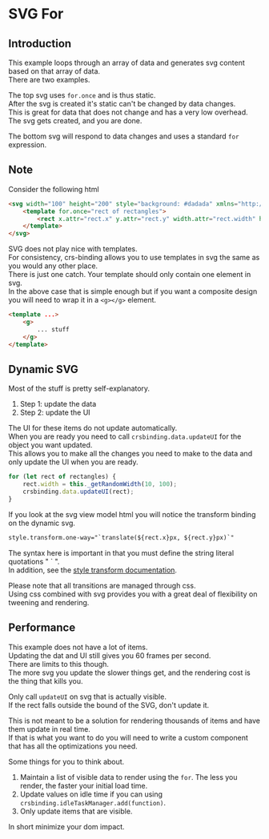 # SVG For

## Introduction

This example loops through an array of data and generates svg content based on that array of data.    
There are two examples.

The top svg uses `for.once` and is thus static.  
After the svg is created it's static can't be changed by data changes.  
This is great for data that does not change and has a very low overhead.  
The svg gets created, and you are done.

The bottom svg will respond to data changes and uses a standard `for` expression.

## Note

Consider the following html

```html
<svg width="100" height="200" style="background: #dadada" xmlns="http://www.w3.org/2000/svg">
    <template for.once="rect of rectangles">
        <rect x.attr="rect.x" y.attr="rect.y" width.attr="rect.width" height.attr="rect.height" style="fill: blue"></rect>
    </template>
</svg>
```

SVG does not play nice with templates.  
For consistency, crs-binding allows you to use templates in svg the same as you would any other place.  
There is just one catch. Your template should only contain one element in svg.  
In the above case that is simple enough but if you want a composite design you will need to wrap it in a `<g></g>` element.

```html
<template ...>
    <g>
        ... stuff
    </g>
</template>
```

## Dynamic SVG

Most of the stuff is pretty self-explanatory.   

1. Step 1: update the data
1. Step 2: update the UI

The UI for these items do not update automatically.   
When you are ready you need to call `crsbinding.data.updateUI` for the object you want updated.  
This allows you to make all the changes you need to make to the data and only update the UI when you are ready.

```js
for (let rect of rectangles) {
    rect.width = this._getRandomWidth(10, 100);
    crsbinding.data.updateUI(rect);
}
```

If you look at the svg view model html you will notice the transform binding on the dynamic svg.

```html
style.transform.one-way="`translate(${rect.x}px, ${rect.y}px)`"
```

The syntax here is important in that you must define the string literal quotations " ` ".  
In addition, see the <a target="_blank" href="https://github.com/caperaven/crs-binding-documentation/blob/master/3.%20binding-expressions.md#style-transforms">style transform documentation</a>.

Please note that all transitions are managed through css.   
Using css combined with svg provides you with a great deal of flexibility on tweening and rendering.

## Performance
This example does not have a lot of items.  
Updating the dat and UI still gives you 60 frames per second.  
There are limits to this though.  
The more svg you update the slower things get, and the rendering cost is the thing that kills you.

Only call `updateUI` on svg that is actually visible.  
If the rect falls outside the bound of the SVG, don't update it.

This is not meant to be a solution for rendering thousands of items and have them update in real time.  
If that is what you want to do you will need to write a custom component that has all the optimizations you need.

Some things for you to think about.

1. Maintain a list of visible data to render using the `for`. The less you render, the faster your initial load time.
1. Update values on idle time if you can using `crsbinding.idleTaskManager.add(function)`.
1. Only update items that are visible.

In short minimize your dom impact.

 